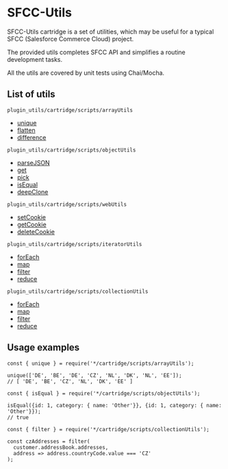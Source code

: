 # **SFCC-Utils**
SFCC-Utils cartridge is a set of utilities, which may be useful for a typical SFCC (Salesforce Commerce Cloud) project.

The provided utils completes SFCC API and simplifies a routine development tasks.

All the utils are covered by unit tests using Chai/Mocha.

## **List of utils**

`plugin_utils/cartridge/scripts/arrayUtils`

  - [unique](https://murceca.github.io/SFCC-Utils/module-arrayUtils.html#unique)
  - [flatten](https://murceca.github.io/SFCC-Utils/module-arrayUtils.html#flatten)
  - [difference](https://murceca.github.io/SFCC-Utils/module-arrayUtils.html#difference)

`plugin_utils/cartridge/scripts/objectUtils`

  - [parseJSON](https://murceca.github.io/SFCC-Utils/module-objectUtils.html#parseJSON)
  - [get](https://murceca.github.io/SFCC-Utils/module-objectUtils.html#get)
  - [pick](https://murceca.github.io/SFCC-Utils/module-objectUtils.html#pick)
  - [isEqual](https://murceca.github.io/SFCC-Utils/module-objectUtils.html#isEqual)
  - [deepClone](https://murceca.github.io/SFCC-Utils/module-objectUtils.html#deepClone)

`plugin_utils/cartridge/scripts/webUtils`

  - [setCookie](https://murceca.github.io/SFCC-Utils/module-webUtils.html#setCookie)
  - [getCookie](https://murceca.github.io/SFCC-Utils/module-webUtils.html#getCookie)
  - [deleteCookie](https://murceca.github.io/SFCC-Utils/module-webUtils.html#deleteCookie)

`plugin_utils/cartridge/scripts/iteratorUtils`

  - [forEach](https://murceca.github.io/SFCC-Utils/module-iteratorUtils.html#forEach)
  - [map](https://murceca.github.io/SFCC-Utils/module-iteratorUtils.html#map)
  - [filter](https://murceca.github.io/SFCC-Utils/module-iteratorUtils.html#filter)
  - [reduce](https://murceca.github.io/SFCC-Utils/module-iteratorUtils.html#reduce)

`plugin_utils/cartridge/scripts/collectionUtils`

  - [forEach](https://murceca.github.io/SFCC-Utils/module-collectionUtils.html#forEach)
  - [map](https://murceca.github.io/SFCC-Utils/module-collectionUtils.html#map)
  - [filter](https://murceca.github.io/SFCC-Utils/module-collectionUtils.html#filter)
  - [reduce](https://murceca.github.io/SFCC-Utils/module-collectionUtils.html#reduce)

## **Usage examples**

```
const { unique } = require('*/cartridge/scripts/arrayUtils');

unique(['DE', 'BE', 'DE', 'CZ', 'NL', 'DK', 'NL', 'EE']);
// [ 'DE', 'BE', 'CZ', 'NL', 'DK', 'EE' ]
```

```
const { isEqual } = require('*/cartridge/scripts/objectUtils');

isEqual({id: 1, category: { name: 'Other'}}, {id: 1, category: { name: 'Other'}});
// true
```

```
const { filter } = require('*/cartridge/scripts/collectionUtils');

const czAddresses = filter(
  customer.addressBook.addresses,
  address => address.countryCode.value === 'CZ'
);
```